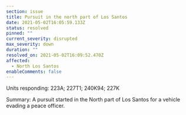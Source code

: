 ```yaml
---
section: issue
title: Pursuit in the north part of Los Santos
date: 2021-05-02T16:05:59.133Z
status: resolved
pinned: ""
current_severity: disrupted
max_severity: down
duration: ""
resolved_on: 2021-05-02T16:09:52.470Z
affected:
  - North Los Santos
enableComments: false
---
```

Units responding: 223A; 227T1; 240K94; 227K

Summary: A pursuit started in the North part of Los Santos for a vehicle evading a peace officer.